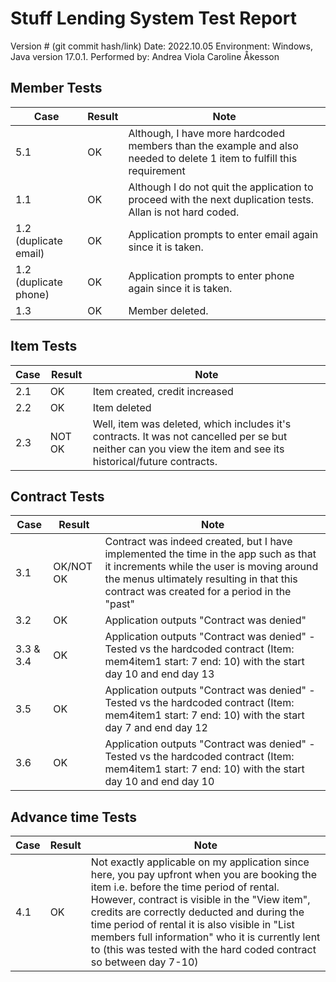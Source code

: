 # Stuff Lending System Test Report

Version # (git commit hash/link)
Date: 2022.10.05
Environment: Windows, Java version 17.0.1. 
Performed by: Andrea Viola Caroline Åkesson

## Member Tests

| Case        | Result      | Note        |
| ----------- | ----------- | ----------- |
| 5.1      | OK | Although, I have more hardcoded members than the example and also needed to delete 1 item to fulfill this requirement |
| 1.1   | OK | Although I do not quit the application to proceed with the next duplication tests. Allan is not hard coded. |
| 1.2 (duplicate email)   | OK | Application prompts to enter email again since it is taken.  |
| 1.2  (duplicate phone) | OK  | Application prompts to enter phone again since it is taken.  |
| 1.3 | OK        |  Member deleted.   |

## Item Tests

| Case        | Result      | Note        |
| ----------- | ----------- | ----------- |
| 2.1  | OK | Item created, credit increased |
| 2.2 | OK | Item deleted |
| 2.3 | NOT OK | Well, item was deleted, which includes it's contracts. It was not cancelled per se but neither can you view the item and see its historical/future contracts. |

## Contract Tests

| Case        | Result      | Note        |
| ----------- | ----------- | ----------- |
| 3.1  | OK/NOT OK | Contract was indeed created, but I have implemented the time in the app such as that it increments while the user is moving around the menus ultimately resulting in that this contract was created for a period in the "past" |
| 3.2 | OK | Application outputs "Contract was denied" |
| 3.3 & 3.4 | OK | Application outputs "Contract was denied" - Tested vs the hardcoded contract (Item: mem4item1 start: 7 end: 10) with the start day 10 and end day 13 |
| 3.5 | OK | Application outputs "Contract was denied" - Tested vs the hardcoded contract (Item: mem4item1 start: 7 end: 10) with the start day 7 and end day 12 |
| 3.6 | OK | Application outputs "Contract was denied" - Tested vs the hardcoded contract (Item: mem4item1 start: 7 end: 10) with the start day 10 and end day 10 |

## Advance time Tests

| Case        | Result      | Note        |
| ----------- | ----------- | ----------- |
| 4.1 | OK | Not exactly applicable on my application since here, you pay upfront when you are booking the item i.e. before the time period of rental. However, contract is visible in the "View item", credits are correctly deducted and during the time period of rental it is also visible in "List members full information" who it is currently lent to (this was tested with the hard coded contract so between day 7-10)|

